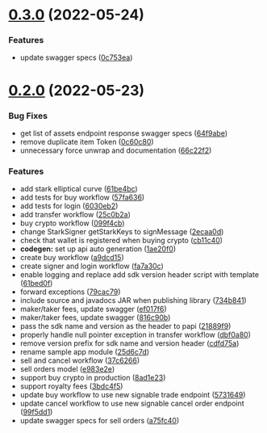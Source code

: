 # [0.3.0](https://github.com/immutable/imx-core-sdk-android/compare/v0.2.0...v0.3.0) (2022-05-24)


### Features

* update swagger specs ([0c753ea](https://github.com/immutable/imx-core-sdk-android/commit/0c753eacbffa7fe00c4ef6a765f610528d99f032))



# [0.2.0](https://github.com/immutable/imx-core-sdk-android/compare/1ae20f04d427cc9d831774e224808f48ba076bca...v0.2.0) (2022-05-23)


### Bug Fixes

* get list of assets endpoint response swagger specs ([64f9abe](https://github.com/immutable/imx-core-sdk-android/commit/64f9abe40a1aeead6244923ce7bea087e349e56e))
* remove duplicate item Token ([0c60c80](https://github.com/immutable/imx-core-sdk-android/commit/0c60c807501f2ea14f226b14bf2d174ccf654724))
* unnecessary force unwrap and documentation ([66c22f2](https://github.com/immutable/imx-core-sdk-android/commit/66c22f2336647ae67141fb9be3060ca8ca3be5b5))


### Features

* add stark elliptical curve ([61be4bc](https://github.com/immutable/imx-core-sdk-android/commit/61be4bc8cefbc795eb7e29dc3ea4a0c317cebf87))
* add tests for buy workflow ([57fa636](https://github.com/immutable/imx-core-sdk-android/commit/57fa636649d3d0cb0735526e98a6d9a4137ccd3b))
* add tests for login ([6030eb2](https://github.com/immutable/imx-core-sdk-android/commit/6030eb2bff1ac53d7dd1b6b33b4179e05d0a12d3))
* add transfer workflow ([25c0b2a](https://github.com/immutable/imx-core-sdk-android/commit/25c0b2a9b8c646641876736c03ae11108ea6acde))
* buy crypto workflow ([099f4cb](https://github.com/immutable/imx-core-sdk-android/commit/099f4cbc13dc825c570726d7c0a5b2944ece9b4f))
* change StarkSigner getStarkKeys to signMessage ([2ecaa0d](https://github.com/immutable/imx-core-sdk-android/commit/2ecaa0d03e249324f1aecb5d4d7f58ffc654cdb7))
* check that wallet is registered when buying crypto ([cb11c40](https://github.com/immutable/imx-core-sdk-android/commit/cb11c403daa172536ec9485d3cf000052b4a9cc7))
* **codegen:** set up api auto generation ([1ae20f0](https://github.com/immutable/imx-core-sdk-android/commit/1ae20f04d427cc9d831774e224808f48ba076bca))
* create buy workflow ([a9dcd15](https://github.com/immutable/imx-core-sdk-android/commit/a9dcd1541391fcad6acdfcfca7f0cecfc8032818))
* create signer and login workflow ([fa7a30c](https://github.com/immutable/imx-core-sdk-android/commit/fa7a30c4493bf47f37b21b76440468584c61f458))
* enable logging and replace add sdk version header script with template ([61bed0f](https://github.com/immutable/imx-core-sdk-android/commit/61bed0f026a01e68acbec891953af96479f731e8))
* forward exceptions ([79cac79](https://github.com/immutable/imx-core-sdk-android/commit/79cac7992592b83ad2f0785ad3ad29a5d94138b9))
* include source and javadocs JAR when publishing library ([734b841](https://github.com/immutable/imx-core-sdk-android/commit/734b84170bd3a0a6f1287c43956e328fe29df05b))
* maker/taker fees, update swagger ([ef017f6](https://github.com/immutable/imx-core-sdk-android/commit/ef017f641708739879facafe40a072698a9817b0))
* maker/taker fees, update swagger ([816c90b](https://github.com/immutable/imx-core-sdk-android/commit/816c90b098efe51f6ac9c48927d68dc9105faf0c))
* pass the sdk name and version as the header to papi ([21889f9](https://github.com/immutable/imx-core-sdk-android/commit/21889f99756cd00a438b2f027673dc3b352ac6f8))
* properly handle null pointer exception in transfer workflow ([dbf0a80](https://github.com/immutable/imx-core-sdk-android/commit/dbf0a806b7261315cb4463d017f4abcf347bcafe))
* remove version prefix for sdk name and version header ([cdfd75a](https://github.com/immutable/imx-core-sdk-android/commit/cdfd75ad2f93d8419e103582a2cdac3a594cd7bf))
* rename sample app module ([25d6c7d](https://github.com/immutable/imx-core-sdk-android/commit/25d6c7deeff41801408456d35bda03113979eeb5))
* sell and cancel workflow ([37c6266](https://github.com/immutable/imx-core-sdk-android/commit/37c6266ec680272af0a82f5f4e103408336872da))
* sell orders model ([e983e2e](https://github.com/immutable/imx-core-sdk-android/commit/e983e2e916319f5c006535e3f9bc9f1bf3c716c5))
* support buy crypto in production ([8ad1e23](https://github.com/immutable/imx-core-sdk-android/commit/8ad1e23ae7475ea764a80b5c6a9224e448db0768))
* support royalty fees ([3bdc4f5](https://github.com/immutable/imx-core-sdk-android/commit/3bdc4f53db4a7548d13e71b8a350258a0824a0d3))
* update buy workflow to use new signable trade endpoint ([5731649](https://github.com/immutable/imx-core-sdk-android/commit/57316498c441d613eb8dc031dbe0606cd78c7dcc))
* update cancel workflow to use new signable cancel order endpoint ([99f5dd1](https://github.com/immutable/imx-core-sdk-android/commit/99f5dd1b70e6cf9092a07bd94b7a4875059b1039))
* update swagger specs for sell orders ([a75fc40](https://github.com/immutable/imx-core-sdk-android/commit/a75fc40b960ab782bcab06c0c2b20985c685eefa))



